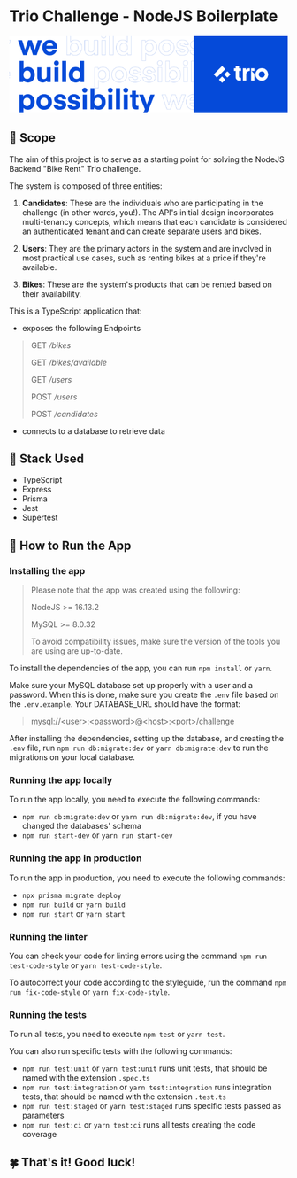 
# Trio Challenge - NodeJS Boilerplate

![At Trio, we build possibility](trio_banner.png)

## 📝 Scope
The aim of this project is to serve as a starting point for solving the NodeJS Backend "Bike Rent" Trio challenge.

The system is composed of three entities:

1. **Candidates**: These are the individuals who are participating in the challenge (in other words, you!). The API's initial design incorporates multi-tenancy concepts, which means that each candidate is considered an authenticated tenant and can create separate users and bikes.

2. **Users**: They are the primary actors in the system and are involved in most practical use cases, such as renting bikes at a price if they're available.

3. **Bikes**: These are the system's products that can be rented based on their availability.

This is a TypeScript application that:

- exposes the following Endpoints

> GET _/bikes_
>
> GET _/bikes/available_
>
> GET _/users_
>
> POST _/users_
>
> POST _/candidates_

- connects to a database to retrieve data

## 🔧 Stack Used

- TypeScript
- Express
- Prisma
- Jest
- Supertest

## 🏃 How to Run the App

### Installing the app

> Please note that the app was created using the following:
>
> NodeJS >= 16.13.2
>
> MySQL >= 8.0.32
>
> To avoid compatibility issues, make sure the version of the tools you are using are up-to-date.

To install the dependencies of the app, you can run `npm install` or `yarn`.

Make sure your MySQL database set up properly with a user and a password. When this is done, make sure you create the `.env` file based on the `.env.example`. Your DATABASE_URL should have the format:

> mysql://\<user\>:\<password\>@\<host\>:\<port\>/challenge

After installing the dependencies, setting up the database, and creating the `.env` file, run `npm run db:migrate:dev` or `yarn db:migrate:dev` to run the migrations on your local database.

### Running the app locally

To run the app locally, you need to execute the following commands:

- `npm run db:migrate:dev` or `yarn run db:migrate:dev`, if you have changed the databases' schema
- `npm run start-dev` or `yarn run start-dev`

### Running the app in production

To run the app in production, you need to execute the following commands:

- `npx prisma migrate deploy`
- `npm run build` or `yarn build`
- `npm run start` or `yarn start`

### Running the linter

You can check your code for linting errors using the command `npm run test-code-style` or `yarn test-code-style`.

To autocorrect your code according to the styleguide, run the command `npm run fix-code-style` or `yarn fix-code-style`.

### Running the tests

To run all tests, you need to execute `npm test` or `yarn test`.

You can also run specific tests with the following commands:

- `npm run test:unit` or `yarn test:unit` runs unit tests, that should be named with the extension `.spec.ts`
- `npm run test:integration` or `yarn test:integration` runs integration tests, that should be named with the extension `.test.ts`
- `npm run test:staged` or `yarn test:staged` runs specific tests passed as parameters
- `npm run test:ci` or `yarn test:ci` runs all tests creating the code coverage

## 🍀 That's it! Good luck!